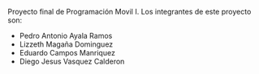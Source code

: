 Proyecto final de Programación Movil I.
Los integrantes de este proyecto son:

- Pedro Antonio Ayala Ramos
- Lizzeth Magaña Dominguez
- Eduardo Campos Manriquez
- Diego Jesus Vasquez Calderon
